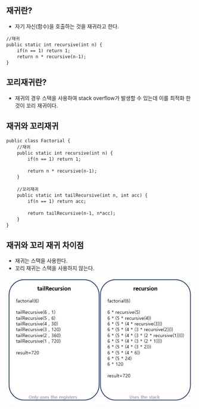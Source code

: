 ## 재귀란?
* 자기 자신(함수)을 호출하는 것을 재귀라고 한다. 

```
//재귀
public static int recursive(int n) {
    if(n == 1) return 1;
    return n * recursive(n-1);
}
```

## 꼬리재귀란?
* 재귀의 경우 스택을 사용하여 stack overflow가 발생할 수 있는데 이를 최적화 한것이 꼬리 재귀이다.


## 재귀와 꼬리재귀

```
public class Factorial {
    //재귀
    public static int recursive(int n) {
        if(n == 1) return 1;

        return n * recursive(n-1);
    }
    
    //꼬리재귀
    public static int tailRecursive(int n, int acc) {
        if(n == 1) return acc;

        return tailRecursive(n-1, n*acc);   
    }
}
```

## 재귀와 꼬리 재귀 차이점
* 재귀는 스택을 사용한다.
* 꼬리 재귀는 스택을 사용하지 않는다.

![algorithm-recursive_tailrecursive_1](/images/Algorithm/algorithm-recursive_tailrecursive_1.JPG)